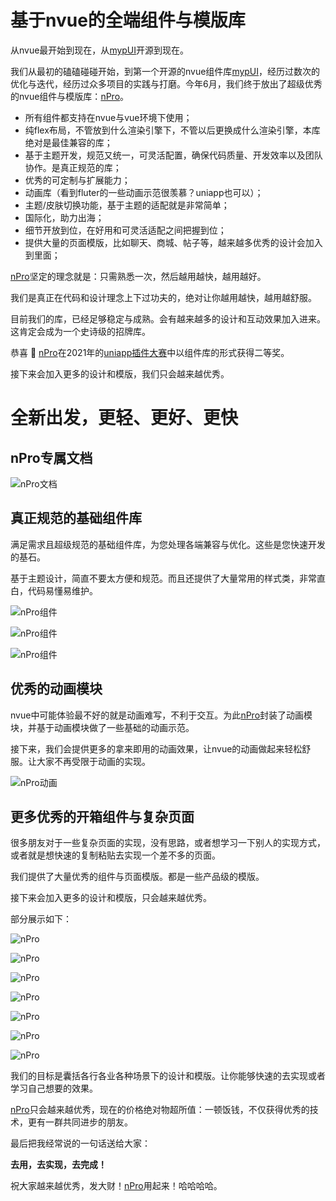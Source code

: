 # 基于nvue的全端组件与模版库

从nvue最开始到现在，从[mypUI](https://ext.dcloud.net.cn/plugin?id=2190)开源到现在。

我们从最初的磕磕碰碰开始，到第一个开源的nvue组件库[mypUI](https://ext.dcloud.net.cn/plugin?id=2190)，经历过数次的优化与迭代，经历过众多项目的实践与打磨。今年6月，我们终于放出了超级优秀的nvue组件与模版库：[nPro](https://ext.dcloud.net.cn/plugin?id=5169)。

- 所有组件都支持在nvue与vue环境下使用；
- 纯flex布局，不管放到什么渲染引擎下，不管以后更换成什么渲染引擎，本库绝对是最佳兼容的库；
- 基于主题开发，规范又统一，可灵活配置，确保代码质量、开发效率以及团队协作。是真正规范的库；
- 优秀的可定制与扩展能力；
- 动画库（看到fluter的一些动画示范很羡慕？uniapp也可以）；
- 主题/皮肤切换功能，基于主题的适配就是非常简单；
- 国际化，助力出海；
- 细节开放到位，在好用和可灵活适配之间把握到位；
- 提供大量的页面模版，比如聊天、商城、帖子等，越来越多优秀的设计会加入到里面；

[nPro](https://ext.dcloud.net.cn/plugin?id=5169)坚定的理念就是：只需熟悉一次，然后越用越快，越用越好。

我们是真正在代码和设计理念上下过功夫的，绝对让你越用越快，越用越舒服。

目前我们的库，已经足够稳定与成熟。会有越来越多的设计和互动效果加入进来。这肯定会成为一个史诗级的招牌库。

恭喜 🎉 [nPro](https://ext.dcloud.net.cn/plugin?id=5169)在2021年的[uniapp插件大赛](https://ask.dcloud.net.cn/article/39133)中以组件库的形式获得二等奖。

接下来会加入更多的设计和模版，我们只会越来越优秀。

# 全新出发，更轻、更好、更快

## nPro专属文档

![nPro文档](https://vkceyugu.cdn.bspapp.com/VKCEYUGU-b238aeb7-f54c-40c0-85b8-d6519342e0ba/350e4394-dd0d-4975-9eaa-6876cc0bb6cf.jpg)

## 真正规范的基础组件库

满足需求且超级规范的基础组件库，为您处理各端兼容与优化。这些是您快速开发的基石。

基于主题设计，简直不要太方便和规范。而且还提供了大量常用的样式类，非常直白，代码易懂易维护。

![nPro组件](https://vkceyugu.cdn.bspapp.com/VKCEYUGU-b238aeb7-f54c-40c0-85b8-d6519342e0ba/511393f1-f8c6-4709-b612-a65abd0cfbec.png)

![nPro组件](https://vkceyugu.cdn.bspapp.com/VKCEYUGU-b238aeb7-f54c-40c0-85b8-d6519342e0ba/9a1806a9-43c0-47cd-a0af-78350ebd3b89.png)

![nPro组件](https://vkceyugu.cdn.bspapp.com/VKCEYUGU-b238aeb7-f54c-40c0-85b8-d6519342e0ba/9bf904df-8451-431b-a2bc-2dc898ef6cfb.png)

## 优秀的动画模块

nvue中可能体验最不好的就是动画难写，不利于交互。为此[nPro](https://ext.dcloud.net.cn/plugin?id=5169)封装了动画模块，并基于动画模块做了一些基础的动画示范。

接下来，我们会提供更多的拿来即用的动画效果，让nvue的动画做起来轻松舒服。让大家不再受限于动画的实现。

![nPro动画](https://vkceyugu.cdn.bspapp.com/VKCEYUGU-b238aeb7-f54c-40c0-85b8-d6519342e0ba/25b5cd0b-a205-4255-b21a-e9733dbe167c.png)

## 更多优秀的开箱组件与复杂页面

很多朋友对于一些复杂页面的实现，没有思路，或者想学习一下别人的实现方式，或者就是想快速的复制粘贴去实现一个差不多的页面。

我们提供了大量优秀的组件与页面模版。都是一些产品级的模版。

接下来会加入更多的设计和模版，只会越来越优秀。

部分展示如下：

![nPro](https://vkceyugu.cdn.bspapp.com/VKCEYUGU-b238aeb7-f54c-40c0-85b8-d6519342e0ba/fcbec99e-8b6a-4ae8-8ac7-da5ed1ed5ac2.png)

![nPro](https://vkceyugu.cdn.bspapp.com/VKCEYUGU-b238aeb7-f54c-40c0-85b8-d6519342e0ba/cc800966-b70f-4ef6-9b56-0e111c71d6d1.png)

![nPro](https://vkceyugu.cdn.bspapp.com/VKCEYUGU-b238aeb7-f54c-40c0-85b8-d6519342e0ba/4852aafd-c958-46a6-a878-0a8f0745809e.png)

![nPro](https://vkceyugu.cdn.bspapp.com/VKCEYUGU-b238aeb7-f54c-40c0-85b8-d6519342e0ba/6c4f6ace-96cb-4ca6-9a9a-99b29f95f3b7.png)

![nPro](https://vkceyugu.cdn.bspapp.com/VKCEYUGU-b238aeb7-f54c-40c0-85b8-d6519342e0ba/43606fe0-fc51-445d-b069-aaa613ca27fe.png)

![nPro](https://vkceyugu.cdn.bspapp.com/VKCEYUGU-b238aeb7-f54c-40c0-85b8-d6519342e0ba/49d62319-2449-40aa-bd2b-1fb2de4974ac.png)

![nPro](https://vkceyugu.cdn.bspapp.com/VKCEYUGU-b238aeb7-f54c-40c0-85b8-d6519342e0ba/0b85b80f-5c16-4895-bed3-c8b85d859652.png)

我们的目标是囊括各行各业各种场景下的设计和模版。让你能够快速的去实现或者学习自己想要的效果。

[nPro](https://ext.dcloud.net.cn/plugin?id=5169)只会越来越优秀，现在的价格绝对物超所值：一顿饭钱，不仅获得优秀的技术，更有一群共同进步的朋友。

最后把我经常说的一句话送给大家：

**去用，去实现，去完成！**

祝大家越来越优秀，发大财！[nPro](https://ext.dcloud.net.cn/plugin?id=5169)用起来！哈哈哈哈。

